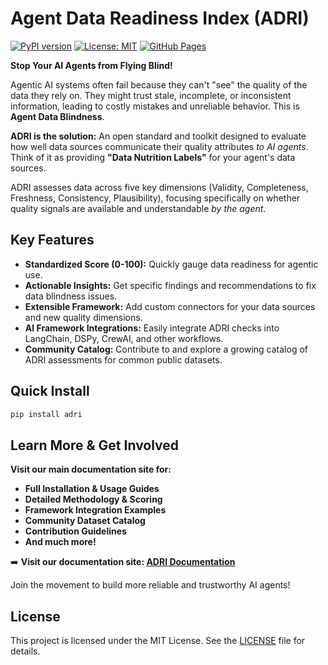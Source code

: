 # Agent Data Readiness Index (ADRI)

[![PyPI version](https://badge.fury.io/py/adri.svg)](https://badge.fury.io/py/adri)
[![License: MIT](https://img.shields.io/badge/License-MIT-yellow.svg)](https://opensource.org/licenses/MIT)
[![GitHub Pages](https://img.shields.io/badge/Docs-GitHub%20Pages-blue)](https://probable-adventure-3jve6ry.pages.github.io/)

**Stop Your AI Agents from Flying Blind!**

Agentic AI systems often fail because they can't "see" the quality of the data they rely on. They might trust stale, incomplete, or inconsistent information, leading to costly mistakes and unreliable behavior. This is **Agent Data Blindness**.

**ADRI is the solution:** An open standard and toolkit designed to evaluate how well data sources communicate their quality attributes *to AI agents*. Think of it as providing **"Data Nutrition Labels"** for your agent's data sources.

ADRI assesses data across five key dimensions (Validity, Completeness, Freshness, Consistency, Plausibility), focusing specifically on whether quality signals are available and understandable *by the agent*.

## Key Features

*   **Standardized Score (0-100):** Quickly gauge data readiness for agentic use.
*   **Actionable Insights:** Get specific findings and recommendations to fix data blindness issues.
*   **Extensible Framework:** Add custom connectors for your data sources and new quality dimensions.
*   **AI Framework Integrations:** Easily integrate ADRI checks into LangChain, DSPy, CrewAI, and other workflows.
*   **Community Catalog:** Contribute to and explore a growing catalog of ADRI assessments for common public datasets.

## Quick Install

```bash
pip install adri
```

## Learn More & Get Involved

**Visit our main documentation site for:**

*   **Full Installation & Usage Guides**
*   **Detailed Methodology & Scoring**
*   **Framework Integration Examples**
*   **Community Dataset Catalog**
*   **Contribution Guidelines**
*   **And much more!**

➡️ **Visit our documentation site: [ADRI Documentation](https://probable-adventure-3jve6ry.pages.github.io/)**

Join the movement to build more reliable and trustworthy AI agents!

## License

This project is licensed under the MIT License. See the [LICENSE](LICENSE) file for details.
